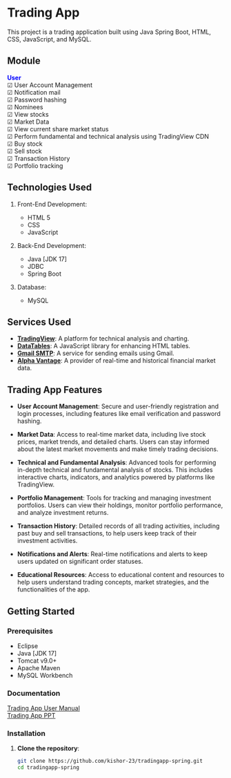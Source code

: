 # Trading App

This project is a trading application built using Java Spring Boot, HTML, CSS, JavaScript, and MySQL. 


## Module
<span style="color:blue">**User**</span><br>
<span>&#9745;</span> User Account Management<br>
<span>&#9745;</span> Notification mail<br>
<span>&#9745;</span> Password hashing<br>
<span>&#9745;</span> Nominees  <br>
<span>&#9745;</span> View stocks<br>
<span>&#9745;</span> Market Data<br>
<span>&#9745;</span> View current share market status<br>
<span>&#9745;</span> Perform fundamental and technical analysis using TradingView CDN<br>
<span>&#9745;</span> Buy stock<br>
<span>&#9745;</span> Sell stock<br>
<span>&#9745;</span> Transaction History  <br>
<span>&#9745;</span> Portfolio tracking<br>


## Technologies Used
1. Front-End Development:
   - HTML 5
   - CSS
   - JavaScript

2. Back-End Development:
   - Java [JDK 17]
   - JDBC
   - Spring Boot

3. Database:
   - MySQL

## Services Used

- **[TradingView](https://www.tradingview.com/)**: A platform for technical analysis and charting.
- **[DataTables](https://datatables.net/)**: A JavaScript library for enhancing HTML tables.
- **[Gmail SMTP](https://mailmeteor.com/blog/gmail-smtp-settings)**: A service for sending emails using Gmail.
- **[Alpha Vantage](https://www.alphavantage.co/documentation/)**: A provider of real-time and historical financial market data.

## Trading App Features 

- **User Account Management**: Secure and user-friendly registration and login processes, including features like email verification and password hashing.
- **Market Data**: Access to real-time market data, including live stock prices, market trends, and detailed charts. Users can stay informed about the latest market movements and make timely trading decisions.
- **Technical and Fundamental Analysis**: Advanced tools for performing in-depth technical and fundamental analysis of stocks. This includes interactive charts, indicators, and analytics powered by platforms like TradingView.

- **Portfolio Management**: Tools for tracking and managing investment portfolios. Users can view their holdings, monitor portfolio performance, and analyze investment returns.
- **Transaction History**: Detailed records of all trading activities, including past buy and sell transactions, to help users keep track of their investment activities.
- **Notifications and Alerts**: Real-time notifications and alerts to keep users updated on significant order statuses.
- **Educational Resources**: Access to educational content and resources to help users understand trading concepts, market strategies, and the functionalities of the app.






## Getting Started

### Prerequisites

- Eclipse
- Java [JDK 17]
- Tomcat v9.0+
- Apache Maven
- MySQL Workbench

### Documentation 
<a href="#"> Trading App User Manual</a><br>
<a href="#"> Trading App PPT</a>


### Installation

1. **Clone the repository**:
   ```sh
   git clone https://github.com/kishor-23/tradingapp-spring.git
   cd tradingapp-spring


